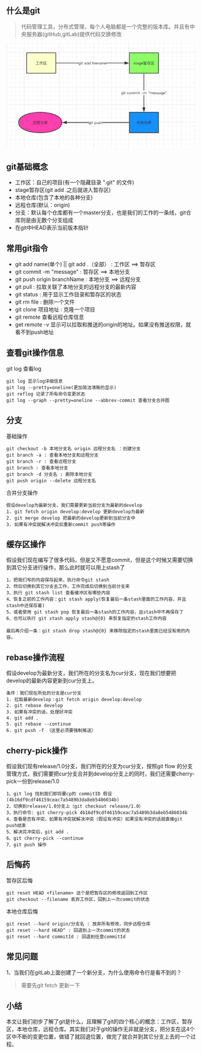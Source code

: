 ## 什么是git
> 代码管理工具，分布式管理，每个人电脑都是一个完整的版本库。并且有中央服务器(gitHub,gitLab)提供代码交换修改

![](./image/120.png)

## git基础概念
- 工作区：自己的项目(有一个隐藏目录 ".git" 的文件)
- stage暂存区(git add .之后就进入暂存区)
- 本地仓库(包含了本地的各种分支)
- 远程仓库(默认：origin)
- 分支：默认每个仓库都有一个master分支，也是我们的工作的一条线，git仓库则是由无数个分支组成
- 在git中HEAD表示当前版本指针

## 常用git指令
- git add name(单个) || git add .（全部） : 工作区 ==> 暂存区 
- git commit -m "message" : 暂存区 ==> 本地分支
- git push origin branchName : 本地分支 ==> 远程分支
- git pull : 拉取关联了本地分支的远程分支的最新内容
- git status : 用于显示工作目录和暂存区的状态
- git rm file : 删除一个文件
- git clone 项目地址 : 克隆一个项目
- git remote 查看远程仓库信息
- get remote -v 显示可以拉取和推送的origin的地址。如果没有推送权限，就看不到push地址

## 查看git操作信息
git log 查看log
```
git log 显示log详细信息
git log --pretty=oneline(更加简洁清晰的显示)
git reflog 记录了所有命令变更状态
git log --graph --pretty=oneline --abbrev-commit 查看分支合并图
```

## 分支

基础操作
```
git checkout -b 本地分支名 origin 远程分支名 ：创建分支
git branch -a : 查看本地分支和远程分支
git branch -r : 查看远程分支
git branch : 查看本地分支
git branch -d 分支名 : 删除本地分支
git push origin --delete 远程分支名
```

合并分支操作
```
假设develop为最新分支，我们需要更新当前分支为最新的develop
1. git fetch origin develop:develop 更新develop为最新
2. git merge develop 把最新的develop更新到当前分支中
3. 如果有冲突就解决冲突后重新commit push等操作
```

## 缓存区操作
假设我们现在编写了很多代码，但是又不愿意commit，但是这个时候又需要切换到其它分支进行操作，那么此时就可以用上stash了
```
1、把我们写的内容保存起来，执行命令git stash
2、然后切换到其它分支去工作，工作完成后切换到当前分支来
3、执行 git stash list 查看缓冲区有哪些内容
4、恢复之前的工作内容：git stash apply(恢复最后一条stash里面的工作内容，并且stash中还保存着)
5、或者使用 git stash pop 恢复最后一条stash的工作内容，且stash中不再保存了
6、也可以执行 git stash apply stash@{0} 来恢复指定的stash工作内容

最后再介绍一条：git stash drop stash@{0} 来移除指定的stash里面已经没有用的内容。 
```

## rebase操作流程
假设develop为最新分支，我们所在的分支名为cur分支，现在我们想要把develop的最新内容更新到cur分支上。
```
条件：我们现在所处的分支是cur分支
1. 拉取最新develop：git fetch origin develop:develop
2. git rebase develop
3. 如果有冲突的话，处理好冲突
4. git add . 
5. git rebase --continue 
6. git push -f （这里必须要强制推送）
```

## cherry-pick操作
假设我们现有release/1.0分支，我们所在的分支为cur分支，按照git flow 的分支管理方式，我们需要把cur分支合并到develop分支上的同时，我们还需要cherry-pick一份到release/1.0
```
1、git log 找到我们即将要cp的 commitID 假设(4b16df9cdf46159ceac7a5489b3da8eb5486034b)
2、切换到release/1.0分支上（git checkout release/1.0）
3、执行命令: git cherry-pick 4b16df9cdf46159ceac7a5489b3da8eb5486034b
4、查看是否有冲突，如果有冲突就解决冲突（假设有冲突）如果没有冲突的话就直接git push结束
5、解决完冲突后，git add .
6、git cherry-pick --continue
7、git push 操作
```

## 后悔药

暂存区后悔
```
git reset HEAD <filename> 这个是把暂存区的修改返回到工作区
git checkout --filename 丢弃工作区，回到上一次commit的状态
```

本地仓库后悔
```
git reset --hard origin/分支名 : 放弃所有修改，同步远程仓库
git reset --hard HEAD^ : 回退到上一次commit的状态
git reset --hard commitId : 回退到任意commitId
```


## 常见问题
1、当我们在gitLab上面创建了一个新分支，为什么使用命令行是看不到的？
> 需要先git fetch 更新一下

## 小结
本文让我们初步了解了git是什么，且理解了git的四个核心的概念：工作区，暂存区，本地仓库，远程仓库。其实我们对于git的操作无非就是分支，把分支在这4个区中不断的变更位置，做错了就回退位置，做完了就合并到其它分支上去的一个过程。
